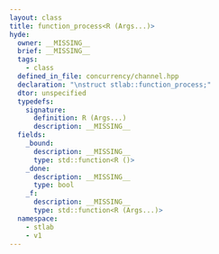 ```yaml
---
layout: class
title: function_process<R (Args...)>
hyde:
  owner: __MISSING__
  brief: __MISSING__
  tags:
    - class
  defined_in_file: concurrency/channel.hpp
  declaration: "\nstruct stlab::function_process;"
  dtor: unspecified
  typedefs:
    signature:
      definition: R (Args...)
      description: __MISSING__
  fields:
    _bound:
      description: __MISSING__
      type: std::function<R ()>
    _done:
      description: __MISSING__
      type: bool
    _f:
      description: __MISSING__
      type: std::function<R (Args...)>
  namespace:
    - stlab
    - v1
---
```

